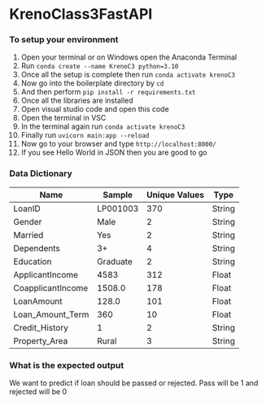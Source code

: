 # KrenoClass3FastAPI

### To setup your environment
1. Open your terminal or on Windows open the Anaconda Terminal
2. Run `conda create --name KrenoC3 python=3.10`
3. Once all the setup is complete then run `conda activate krenoC3`
4. Now go into the boilerplate directory by `cd`
5. And then perform `pip install -r requirements.txt`
6. Once all the libraries are installed
7. Open visual studio code and open this code
8. Open the terminal in VSC
9. In the terminal again run `conda activate krenoC3`
10. Finally run `uvicorn main:app --reload`
11. Now go to your browser and type `http://localhost:8000/`
12. If you see Hello World in JSON then you are good to go

### Data Dictionary

|Name|Sample|Unique Values|Type|
|----|------|-------------|----|
|LoanID|LP001003|370|String|
|Gender|Male|2|String|
|Married|Yes|2|String|
|Dependents|3+|4|String|
|Education|Graduate|2|String|
|ApplicantIncome|4583|312|Float|
|CoapplicantIncome|1508.0|178|Float|
|LoanAmount|128.0|101|Float|
|Loan_Amount_Term|360|10|Float|
|Credit_History|1|2|String|
|Property_Area|Rural|3|String|

### What is the expected output

We want to predict if loan should be passed or rejected. Pass will be 1 and rejected will be 0


